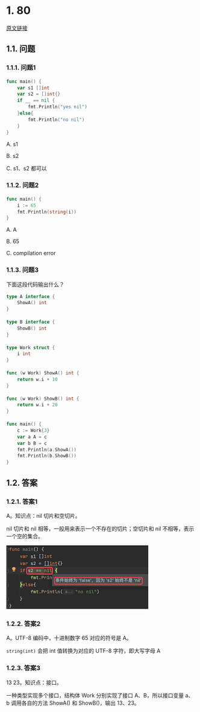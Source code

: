 # 1. 80

[原文链接](https://www.topgoer.cn/docs/gomianshiti/mian15)

## 1.1. 问题

### 1.1.1. 问题1

```go
func main() {
    var s1 []int
    var s2 = []int{}
    if __ == nil {
        fmt.Println("yes nil")
    }else{
        fmt.Println("no nil")
    }
}
```

A. s1

B. s2

C. s1、s2 都可以


### 1.1.2. 问题2

```go
func main() {  
    i := 65
    fmt.Println(string(i))
}
```

A. A

B. 65

C. compilation error

### 1.1.3. 问题3

下面这段代码输出什么？

```go
type A interface {
    ShowA() int
}

type B interface {
    ShowB() int
}

type Work struct {
    i int
}

func (w Work) ShowA() int {
    return w.i + 10
}

func (w Work) ShowB() int {
    return w.i + 20
}

func main() {
    c := Work{3}
    var a A = c
    var b B = c
    fmt.Println(a.ShowA())
    fmt.Println(b.ShowB())
}
```

## 1.2. 答案

### 1.2.1. 答案1

A。知识点：nil 切片和空切片。

nil 切片和 nil 相等，一般用来表示一个不存在的切片；空切片和 nil 不相等，表示一个空的集合。

![](pics/20210915150241336_1887637112.png)

### 1.2.2. 答案2

A。UTF-8 编码中，十进制数字 65 对应的符号是 A。

`string(int)` 会把 int 值转换为对应的 UTF-8 字符，即大写字母 A

### 1.2.3. 答案3

13 23。知识点：接口。

一种类型实现多个接口，结构体 Work 分别实现了接口 A、B，所以接口变量 a、b 调用各自的方法 ShowA() 和 ShowB()，输出 13、23。
